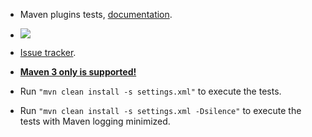 * Maven plugins tests, [documentation](http://evgeny-goldin.com/wiki/Maven-plugins).

* <a href="http://evgeny-goldin.org/teamcity/viewType.html?buildTypeId=bt8&tab=buildTypeStatusDiv&guest=1"><img src="http://evgeny-goldin.org/teamcity/app/rest/builds/buildType:(id:bt8)/statusIcon"/></a>

* [Issue tracker](http://evgeny-goldin.org/youtrack/issues/pl).

* <u>**Maven 3 only is supported!**</u>

* Run `"mvn clean install -s settings.xml"` to execute the tests.

* Run `"mvn clean install -s settings.xml -Dsilence"` to execute the tests with Maven logging minimized.
